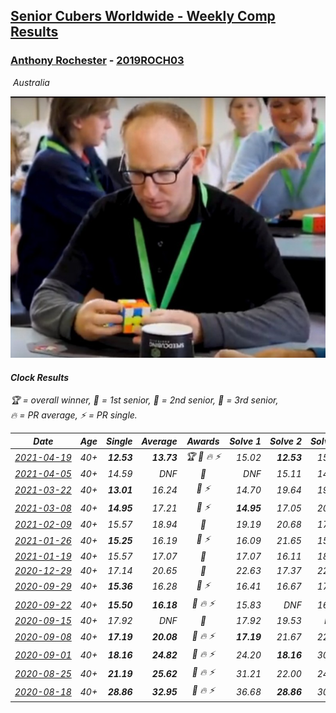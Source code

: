 <style>table {white-space: nowrap;}</style>
<link rel="stylesheet" type="text/css" href="/scw-comp/css/flags.css" />

## [Senior Cubers Worldwide - Weekly Comp Results](/scw-comp/results/)
### [Anthony Rochester](README.md) - [2019ROCH03](https://www.worldcubeassociation.org/persons/2019ROCH03?event=clock)

<i class="flag flag-AU" />&nbsp;Australia

![Anthony Rochester](1556165958.jpg)

#### Clock Results

<span style="white-space: nowrap;">🏆 = overall winner</span>, <span style="white-space: nowrap;">🥇 = 1st senior</span>, <span style="white-space: nowrap;">🥈 = 2nd senior</span>, <span style="white-space: nowrap;">🥉 = 3rd senior</span>, <span style="white-space: nowrap;">🔥 = PR average</span>, <span style="white-space: nowrap;">⚡ = PR single</span>.

| Date | Age | Single | Average | Awards | Solve 1 | Solve 2 | Solve 3 | Solve 4 | Solve 5 | Video |
| :--: | :--: | --: | --: | :--: | --: | --: | --: | --: | --: | :-- |
| [2021-04-19](../../results/2021-04-19/clock.md) | 40+ | **12.53** | **13.73** | 🏆 🥇 🔥 ⚡ | 15.02 | **12.53** | 15.58 | 13.16 | 13.02 | [Desktop](https://www.facebook.com/events/455121419077355/permalink/458570972065733) / [Mobile](https://m.facebook.com/events/455121419077355?view=permalink&id=458570972065733) |
| [2021-04-05](../../results/2021-04-05/clock.md) | 40+ | 14.59 | DNF | 🥇 | DNF | 15.11 | 14.59 | 14.82 | DNF | [Desktop](https://www.facebook.com/events/469300370885865/permalink/470517074097528) / [Mobile](https://m.facebook.com/events/469300370885865?view=permalink&id=470517074097528) |
| [2021-03-22](../../results/2021-03-22/clock.md) | 40+ | **13.01** | 16.24 | 🥇 ⚡ | 14.70 | 19.64 | 19.45 | **13.01** | 14.57 | [Desktop](https://www.facebook.com/events/893368394782856/permalink/895966414523054) / [Mobile](https://m.facebook.com/events/893368394782856?view=permalink&id=895966414523054) |
| [2021-03-08](../../results/2021-03-08/clock.md) | 40+ | **14.95** | 17.21 | 🥇 ⚡ | **14.95** | 17.05 | 20.89 | 19.38 | 15.20 | [Desktop](https://www.facebook.com/events/430030294875923/permalink/436951697517116) / [Mobile](https://m.facebook.com/events/430030294875923?view=permalink&id=436951697517116) |
| [2021-02-09](../../results/2021-02-09/clock.md) | 40+ | 15.57 | 18.94 | 🥈 | 19.19 | 20.68 | 17.49 | 15.57 | 20.15 | [Desktop](https://www.facebook.com/events/466529388059949/permalink/469166274462927) / [Mobile](https://m.facebook.com/events/466529388059949?view=permalink&id=469166274462927) |
| [2021-01-26](../../results/2021-01-26/clock.md) | 40+ | **15.25** | 16.19 | 🥈 ⚡ | 16.09 | 21.65 | 15.74 | **15.25** | 16.73 | [Desktop](https://www.facebook.com/events/1092517657841225/permalink/1095257660900558) / [Mobile](https://m.facebook.com/events/1092517657841225?view=permalink&id=1095257660900558) |
| [2021-01-19](../../results/2021-01-19/clock.md) | 40+ | 15.57 | 17.07 | 🥉 | 17.07 | 16.11 | 18.03 | 20.38 | 15.57 | [Desktop](https://www.facebook.com/events/4019154624783622/permalink/4030593363639748) / [Mobile](https://m.facebook.com/events/4019154624783622?view=permalink&id=4030593363639748) |
| [2020-12-29](../../results/2020-12-29/clock.md) | 40+ | 17.14 | 20.65 | 🥈 | 22.63 | 17.37 | 22.30 | 17.14 | 22.28 | [Desktop](https://www.facebook.com/events/386974942389757/permalink/388883878865530) / [Mobile](https://m.facebook.com/events/386974942389757?view=permalink&id=388883878865530) |
| [2020-09-29](../../results/2020-09-29/clock.md) | 40+ | **15.36** | 16.28 | 🥈 ⚡ | 16.41 | 16.67 | 17.85 | 15.77 | **15.36** | [Desktop](https://www.facebook.com/events/318437286122261/permalink/321559572476699) / [Mobile](https://m.facebook.com/events/318437286122261?view=permalink&id=321559572476699) |
| [2020-09-22](../../results/2020-09-22/clock.md) | 40+ | **15.50** | **16.18** | 🥈 🔥 ⚡ | 15.83 | DNF | 16.29 | **15.50** | 16.43 | [Desktop](https://www.facebook.com/events/361626694990606/permalink/361801888306420) / [Mobile](https://m.facebook.com/events/361626694990606?view=permalink&id=361801888306420) |
| [2020-09-15](../../results/2020-09-15/clock.md) | 40+ | 17.92 | DNF | 🥉 | 17.92 | 19.53 | DNF | DNF | 22.18 | [Desktop](https://www.facebook.com/events/681386202727964/permalink/683949432471641) / [Mobile](https://m.facebook.com/events/681386202727964?view=permalink&id=683949432471641) |
| [2020-09-08](../../results/2020-09-08/clock.md) | 40+ | **17.19** | **20.08** | 🥈 🔥 ⚡ | **17.19** | 21.67 | 22.68 | 18.10 | 20.48 | [Desktop](https://www.facebook.com/events/1438001453064843/permalink/1439005372964451) / [Mobile](https://m.facebook.com/events/1438001453064843?view=permalink&id=1439005372964451) |
| [2020-09-01](../../results/2020-09-01/clock.md) | 40+ | **18.16** | **24.82** | 🥈 🔥 ⚡ | 24.20 | **18.16** | 30.15 | 20.11 | DNF | [Desktop](https://www.facebook.com/events/2626236590959927/permalink/2628464524070467) / [Mobile](https://m.facebook.com/events/2626236590959927?view=permalink&id=2628464524070467) |
| [2020-08-25](../../results/2020-08-25/clock.md) | 40+ | **21.19** | **25.62** | 🥈 🔥 ⚡ | 31.21 | 22.00 | 24.29 | **21.19** | 30.57 | [Desktop](https://www.facebook.com/events/335350317875490/permalink/336484241095431) / [Mobile](https://m.facebook.com/events/335350317875490?view=permalink&id=336484241095431) |
| [2020-08-18](../../results/2020-08-18/clock.md) | 40+ | **28.86** | **32.95** | 🥇 🔥 ⚡ | 36.68 | **28.86** | 30.01 | DNF | 32.16 | [Desktop](https://www.facebook.com/events/940960439648894/permalink/942714116140193) / [Mobile](https://m.facebook.com/events/940960439648894?view=permalink&id=942714116140193) |


<!-- Global site tag (gtag.js) - Google Analytics -->
<script async src="https://www.googletagmanager.com/gtag/js?id=UA-86348435-3"></script>
<script>window.dataLayer = window.dataLayer || []; function gtag() {dataLayer.push(arguments);} gtag('js', new Date()); gtag('config', 'UA-86348435-3');</script>
